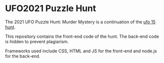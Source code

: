 # UFO2021 Puzzle Hunt

The 2021 UFO Puzzle Hunt: Murder Mystery is a continuation of the [ufo 15 hunt](https://github.com/pikasean/hunt). 

This repository contains the front-end code of the hunt. The back-end code is hidden to prevent plagiarism.

Frameworks used include CSS, HTML and JS for the front-end and node.js for the back-end. 
 
